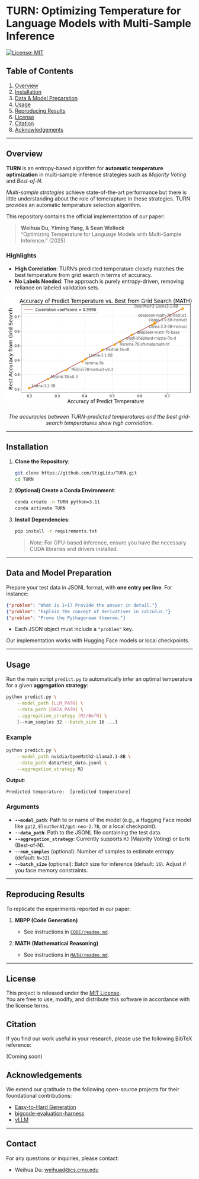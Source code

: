 # TURN: Optimizing Temperature for Language Models with Multi-Sample Inference

[![License: MIT](https://img.shields.io/badge/License-MIT-yellow.svg)](LICENSE)

## Table of Contents
1. [Overview](#overview)
2. [Installation](#installation)
3. [Data & Model Preparation](#data-and-model-preparation)
4. [Usage](#usage)
5. [Reproducing Results](#reproducing-results)
7. [License](#license)
8. [Citation](#citation)
9. [Acknowledgements](#acknowledgements)

---

## Overview

**TURN** is an entropy-based algorithm for **automatic temperature optimization** in multi-sample inference strategies such as *Majority Voting* and *Best-of-N*.

*Multi-sample strategies* achieve state-of-the-art performance but there is little understanding about the role of temerapture in these strategies. TURN provides an automatic temperature selection algorithm.

This repository contains the official implementation of our paper:

> **Weihua Du, Yiming Yang, & Sean Welleck**  
> “Optimizing Temperature for Language Models with Multi-Sample Inference.” (2025)

### Highlights

- **High Correlation**: TURN’s predicted temperature closely matches the best temperature from grid search in terms of accuracy.  
- **No Labels Needed**: The approach is purely entropy-driven, removing reliance on labeled validation sets.

<div align="center">
  <img src="figs/correlation_accuracy.png" alt="Correlation of accuracies between TURN's predicted temperature and the best grid-search temperature." width="550" height="300">
  <p><em>The accuracies between TURN-predicted temperatures and the best grid-search temperatures show high correlation.</em></p>
</div>

---

## Installation

1. **Clone the Repository**:
    ```bash
    git clone https://github.com/StigLidu/TURN.git
    cd TURN
    ```

2. **(Optional) Create a Conda Environment**:
    ```bash
    conda create -n TURN python=3.11
    conda activate TURN
    ```

3. **Install Dependencies**:
    ```bash
    pip install -r requirements.txt
    ```
   > *Note:* For GPU-based inference, ensure you have the necessary CUDA libraries and drivers installed.

---

## Data and Model Preparation

Prepare your test data in JSONL format, with **one entry per line**. For instance:

```json
{"problem": "What is 1+1? Provide the answer in detail."}
{"problem": "Explain the concept of derivatives in calculus."}
{"problem": "Prove the Pythagorean theorem."}
```

- Each JSON object must include a `"problem"` key.

Our implementation works with Hugging Face models or local checkpoints.

---

## Usage

Run the main script `predict.py` to automatically infer an optimal temperature for a given **aggregation strategy**:

```bash
python predict.py \
    --model_path [LLM_PATH] \
    --data_path [DATA_PATH] \
    --aggregation_strategy [MJ/BofN] \
    [--num_samples 32 --batch_size 16 ...]
```

### Example

```bash
python predict.py \
    --model_path nvidia/OpenMath2-Llama3.1-8B \
    --data_path data/test_data.jsonl \
    --aggregation_strategy MJ
```

**Output**:
```plaintext
Predicted temperature:  [predicted temperature]
```

### Arguments

- **`--model_path`**: Path to or name of the model (e.g., a Hugging Face model like `gpt2`, `EleutherAI/gpt-neo-2.7B`, or a local checkpoint).
- **`--data_path`**: Path to the JSONL file containing the test data.
- **`--aggregation_strategy`**: Currently supports `MJ` (Majority Voting) or `BofN` (Best-of-N).
- **`--num_samples`** (optional): Number of samples to estimate entropy (default: `N=32`).
- **`--batch_size`** (optional): Batch size for inference (default: `16`). Adjust if you face memory constraints.

---

## Reproducing Results

To replicate the experiments reported in our paper:

1. **MBPP (Code Generation)**
   - See instructions in [`CODE/readme.md`](CODE/readme.md).  

2. **MATH (Mathematical Reasoning)**
   - See instructions in [`MATH/readme.md`](MATH/readme.md).
---

## License

This project is released under the [MIT License](LICENSE).  
You are free to use, modify, and distribute this software in accordance with the license terms.

## Citation

If you find our work useful in your research, please use the following BibTeX reference:

(Coming soon)

## Acknowledgements

We extend our gratitude to the following open-source projects for their foundational contributions:

- [Easy-to-Hard Generation](https://github.com/Edward-Sun/easy-to-hard)
- [bigcode-evaluation-harness](https://github.com/bigcode-project/bigcode-evaluation-harness)
- [vLLM](https://github.com/vllm-project/vllm)

---

## Contact
For any questions or inquiries, please contact:

- Weihua Du: [weihuad@cs.cmu.edu](mailto:weihuad@cs.cmu.edu)